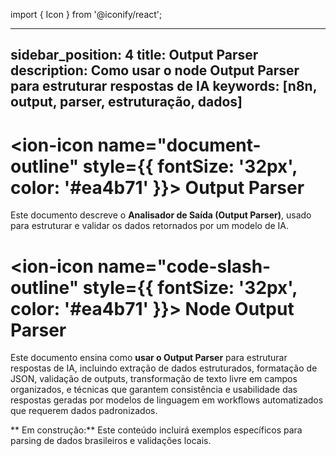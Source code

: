 import { Icon } from '@iconify/react';

---
sidebar_position: 4
title: Output Parser
description: Como usar o node Output Parser para estruturar respostas de IA
keywords: [n8n, output, parser, estruturação, dados]
---

# <ion-icon name="document-outline" style={{ fontSize: '32px', color: '#ea4b71' }}></ion-icon> Output Parser

Este documento descreve o **Analisador de Saída (Output Parser)**, usado para estruturar e validar os dados retornados por um modelo de IA.

# <ion-icon name="code-slash-outline" style={{ fontSize: '32px', color: '#ea4b71' }}></ion-icon> Node Output Parser

Este documento ensina como **usar o Output Parser** para estruturar respostas de IA, incluindo extração de dados estruturados, formatação de JSON, validação de outputs, transformação de texto livre em campos organizados, e técnicas que garantem consistência e usabilidade das respostas geradas por modelos de linguagem em workflows automatizados que requerem dados padronizados.

** Em construção:** Este conteúdo incluirá exemplos específicos para parsing de dados brasileiros e validações locais.
